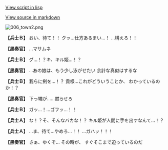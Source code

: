 [View script in lisp](../scripts/1630302.txt)

[View source in markdown](1630302.md)

![006_town2.png](../images/backgrounds/006_town2.png)

**【兵士Ｂ】**
おい、待て！！
クッ…仕方あるまい…！
…構えろ！！

**【黒奏官】**
…マサムネ

**【兵士Ｂ】**
グ…！？キ、キル姫…！？

**【黒奏官】**
…あの娘は、もう少し泳がせたい
余計な真似はするな

**【兵士Ｂ】**
我らに剣を…！？
貴様…これがどういうことか、
わかっているのか！？

**【黒奏官】**
下っ端が……黙らせろ

**【兵士Ｂ】**
ガッ…！…ゴフッ…！！

**【兵士Ａ】**
な！？そ、そんなバカな！？
キル姫が人間に手を出すなんて…！？

**【兵士Ａ】**
…ま、待て…やめろ…！！
…ガハッ！！！

**【黒奏官】**
さぁ、ゆくぞ…
その時が、
すぐそこまで迫っているのだ